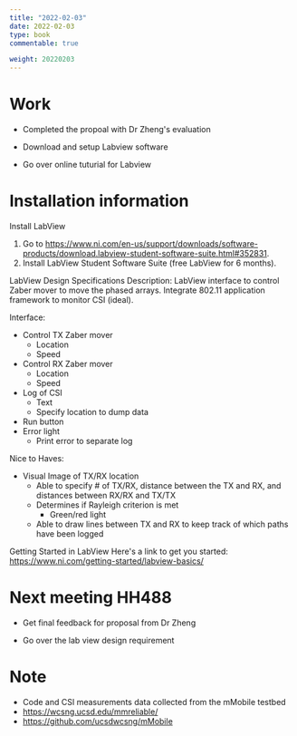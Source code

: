 ```yaml
---
title: "2022-02-03"
date: 2022-02-03
type: book
commentable: true

weight: 20220203
---
```


# Work

- Completed the propoal with Dr Zheng's evaluation

- Download and setup Labview software

- Go over online tuturial for Labview

# Installation information
Install LabView
1. Go to https://www.ni.com/en-us/support/downloads/software-products/download.labview-student-software-suite.html#352831.
2. Install LabView Student Software Suite (free LabView for 6 months).

LabView Design Specifications
Description: LabView interface to control Zaber mover to move the phased arrays. Integrate 802.11 application framework to monitor CSI (ideal).

Interface:
- Control TX Zaber mover
    - Location
    - Speed
- Control RX Zaber mover
    - Location
    - Speed
- Log of CSI
    - Text
    - Specify location to dump data
- Run button
- Error light
    - Print error to separate log

Nice to Haves:
- Visual Image of TX/RX location
    - Able to specify # of TX/RX, distance between the TX and RX, and distances between RX/RX and TX/TX
    - Determines if Rayleigh criterion is met
        - Green/red light
    - Able to draw lines between TX and RX to keep track of which paths have been logged

Getting Started in LabView
Here's a link to get you started:
https://www.ni.com/getting-started/labview-basics/


# Next meeting HH488

- Get final feedback for proposal from Dr Zheng

- Go over the lab view design requirement 

# Note
- Code and CSI measurements data collected from the mMobile testbed
- https://wcsng.ucsd.edu/mmreliable/
- https://github.com/ucsdwcsng/mMobile
